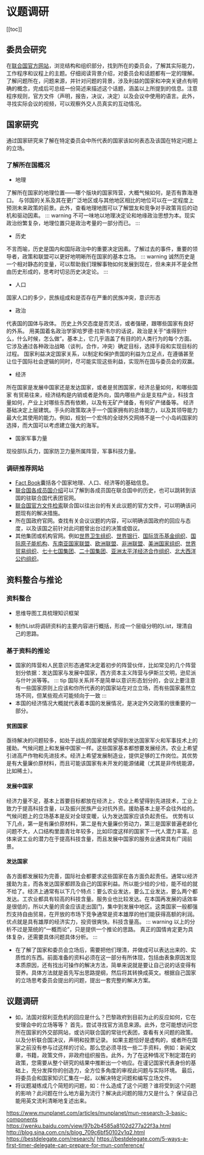 # 议题调研

[[toc]]
## 委员会研究

在[联合国官方网站]( http://www.un.org/zh/)，浏览结构和组织部分，找到所在的委员会，了解其实际能力，工作程序和议程上的主题。仔细阅读背景介绍，对委员会和话题都有一定的理解。了解问题所在，问题来源，并针对问题的背景，涉及利益的国家和冲突关键点有明确的概念，完成后可总结一份简述来描述这个话题，涵盖以上所提到的信息。注意程序规则，官方文件（声明，报告，决议，决定）以及会议中使用的语言。此外，寻找实际会议的视频，可以观察外交人员真实的互动情况。

## 国家研究
通过国家研究来了解在特定委员会中所代表的国家该如何表态及该国在特定问题上的立场。

### 了解所在国概况

- 地理

了解所在国家的地理位置——哪个版块的国家阵营，大概气候如何，是否有靠海港口。
与邻国的关系及其在更广泛地区或与其他地区相比的地位可以在一定程度上预测未来政策的前景。此外，查看地理地图可以了解盟友和竞争对手政策背后的动机和驱动因素。
::: warning
不可一味地以地理决定论和地缘政治思想为本。现实政治纷繁复杂，地理位置只是政治考量的一部分而已。 
:::

- 历史

不言而喻，历史是国内和国际政治中的重要决定因素。了解过去的事件，重要的领导者，政策和联盟可以更好地明晰所在国家的基本立场。
::: warning
诚然历史是一个相对静态的变量，可以帮助我们理解事物如何发展到现在，但未来并不是全然由历史形成的，思考时切忌历史决定论。
:::
- 人口

国家人口的多少，民族组成和是否存在严重的民族冲突，意识形态
- 政治

代表国的国体与政体。
历史上外交态度是否灵活，或者强硬，跟哪些国家有良好的外系。
用美国着名政治学家哈罗德·拉斯韦尔的话说，政治是关于“谁得到什么，什么时候，怎么做”。基本上，它几乎涵盖了有目的的人类行为的每个方面。它涉及通过各种政治战略（谈判，合作，冲突）确定目标，选择手段和实现目标的过程。
国家利益决定国家关系，以制定和保护贵国的利益为立足点，在遵循甚至让位于国际社会逻辑的同时，尽可能实现这些利益，实现所在国与委员会的双赢。
- 经济

所在国家是发展中国家还是发达国家，或者是贫困国家，经济总量如何，和哪些国家
有贸易往来，经济结构是内销或者是外向，国内哪些产业是支柱产业，科技含量如何，产业上对哪些东西有依赖，以及有无矿产储备，有何矿产储备等。
经济基础决定上层建筑。手头的政策取决于一个国家拥有的总体能力，以及其领导能力最大化其使用的能力。例如，规划一个宏伟的全球外交网络不是一个小岛屿国家的选择，而大国可以考虑建立强大的海军。
- 国家军事力量

现役部队兵力，国家防卫力量所属阵营，军事科技力量。
 
### 调研推荐网站
- [Fact Book](https://www.cia.gov/library/publications/the-world-factbook/)囊括各个国家地理、人口、经济等的基础信息。
- [联合国各成员国介绍]( http://www.un.org/zh/member-states/index.html)可以了解到各成员国在联合国中的历史，也可以跳转到该国的驻联合国代表团官网。
- [联合国官方文件检索](http://www.un.org/en/offical-documents-system-search/index.html)联合国以往出台的有关此议题的官方文件，可以明确该问题现有的解决措施。
- 所在国政府官网。查找有关会议议题的内容，可以明确该国政府的回应与态度，以及该国之前针对此问题曾出台过的决策或倡议。
- 其他集团或机构官网。例如[世界卫生组织](http://www.who.int)、[世界银行](http://www.worldbank.org)、[国际货币基金组织](http://imf.org)、[国际原子能机构](http://iaea.org)、[东南亚国家联盟](http://aseansec.org)、[欧洲联盟](http://europa.eu)、[非洲联盟](http;//www.au.int)、[美洲国家组织](http://www.oas.org)、[世界贸易组织](http://www.wto.org)、[七十七国集团](http://www.g77.org)、[二十国集团](http://www.g20.org)、[亚洲太平洋经济合作组织](http://www.apec.org)、[北大西洋公约组织](http://www.nato.int)。

## 资料整合与推论
### 资料整合
- 思维导图工具梳理知识框架

- 制作List将调研资料的主要内容进行概括，形成一个层级分明的List，理清自己的思路。

### 基于资料的推论
- 国家的阵营和人民意识形态通常决定着初步的阵营伙伴，比如常见的几个阵营划分依据：发达国家与发展中国家，西方资本主义阵营与伊斯兰文明，逊尼派与什叶派等等。
::: tip
国际关系并不是简单以意识形态划分的，会议上要注意有一些国家原则上应该和你所代表的的国家站在对立立场，而有些国家虽然立场不同，但某些观点可能倾向于一致
:::
- 本国的经济情况大概就代表着本国的发展情况，是决定外交政策的很重要的一部分。
#### 贫困国家
亟待解决的问题较多，如处于战乱的国家就希望得到发达国家军火和军事技术上的援助。气候问题上和发展中国家一样。这些国家基本都想要发展经济。农业上希望引进高产作物和先进技术。经济上希望发展制造业，提供足够的工作岗位。其优势是有大量廉价原材料，而且可能该国家有未开发的能源储藏（尤其是非传统能源，比如稀土）。
#### 发展中国家
经济力量不足，基本上首要目标都放在经济上，农业上希望得到先进技术，工业上致力于提高科技含量，以及振兴民族产业对抗外资。援助基本上是不会往外给的。气候问题上的立场基本是反对全球变暖，认为发达国家应该负起责任。
优势有以下几点，第一是有廉价原材料，第二是有大量廉价劳动力，第三是国家普遍老龄化问题不大，人口结构里面青壮年较多，比如印度这样的国家下一代人潜力丰富。总体来说工业的潜力在于提高科技含量，而且发展中国家的服务业通常具有广阔前景。
#### 发达国家
各方面都发展较为完善，国际社会都要求这些国家在各方面负起责任。通常以经济援助为主，而各发达国家都顾及自己的国家利益。所以能少给的少给，能不给的就不给了。经济上通常有以下几个特点：要么农业发达，要么工业发达，要么两个都发达。工农业都具有较高的科技含量。服务业也比较发达。在本国再发展的话效率是很低的，所以大量的资金应该走出国门，集中到发展中地区。这类国家一般都强烈支持自由贸易，在开放的市场下竞争通常是资本雄厚的他们能获得高额的利润。优点就是具有雄厚的经济实力，投资很爽快。科技含量高。
::: warning
以上的分析不过是笼统的“一概而论”，只是提供一个推论的思路。
真正的国情肯定更为具体复杂，还需要具体问题具体分析。
:::
- 在了解了国家和委员会立场后，需要把他们理清，并做成可以表达出来的、实质性的东西。前面准备的资料必须在这一部分有所体现，包括由表象原因发现本质原因，还有找出可操作的解决方法，简单来说就是要让自己说的话变得有营养。具体方法就是首先写出思路提纲，然后将其转换成英文。根据自己国家的立场思考委员会提出的问题，提出一套完整的解决方案。

## 议题调研
- 如，法国对叙利亚危机的回应是什么？巴黎政府到目前为止的反应如何，它在安理会中的立场等等？
首先，尝试寻找官方消息来源。此外，您可能想访问您所在国家的外交部网站，或访问联合国的常驻代表团，查看有关问题的政策。以及分析联合国决议，声明和投票记录。
如果主题恰好是虚构的，或者所在国家之前没有参与过这样的讨论。那么您必须寻找一些二手资料，例如：新闻文章，书籍，政策文件，非政府组织报告。此外，为了在这种情况下制定潜在的政策，您需要从整个研究的结果中推断出一个响应。在谨记国家代表身份的基础上，充分发挥你的创造力，全方位多角度的审视此问题与实际环境。
最后，将委员会和国家知识汇集在一起，以解决特定问题和编写立场文件。
- 将议题凝练成几个简短的问题，如：什么造成了这个问题？谁将受到这个问题的影响？此问题在什么地方最为流行？解决此问题的阻力又是什么？
保证自己能用英文流利清晰地复述出来。

https://www.munplanet.com/articles/munplanet/mun-research-3-basic-components https://wenku.baidu.com/view/97b2b4585a8102d277a22f3a.html
http://blog.sina.com.cn/s/blog_709c6bf50102v1q2.html
https://bestdelegate.com/research/
https://bestdelegate.com/5-ways-a-first-timer-delegate-can-prepare-for-mun-conference/




